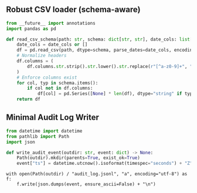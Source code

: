 ## Robust CSV loader (schema-aware)
```python
from __future__ import annotations
import pandas as pd

def read_csv_schema(path: str, schema: dict[str, str], date_cols: list[str] = None) -> pd.DataFrame:
    date_cols = date_cols or []
    df = pd.read_csv(path, dtype=schema, parse_dates=date_cols, encoding="utf-8")
    # Normalize headers
    df.columns = (
        df.columns.str.strip().str.lower().str.replace(r"[^a-z0-9]+", "_", regex=True)
    )
    # Enforce columns exist
    for col, typ in schema.items():
        if col not in df.columns:
            df[col] = pd.Series([None] * len(df), dtype="string" if typ == "string" else typ)
    return df
```

## Minimal Audit Log Writer
```python
from datetime import datetime
from pathlib import Path
import json

def write_audit_event(outdir: str, event: dict) -> None:
    Path(outdir).mkdir(parents=True, exist_ok=True)
    event["ts"] = datetime.utcnow().isoformat(timespec="seconds") + "Z"
```
    with open(Path(outdir) / "audit_log.jsonl", "a", encoding="utf-8") as f:
        f.write(json.dumps(event, ensure_ascii=False) + "\n")
